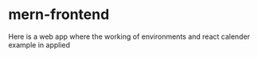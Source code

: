 # mern-frontend
Here is a web app where the working of environments and react calender example in applied
